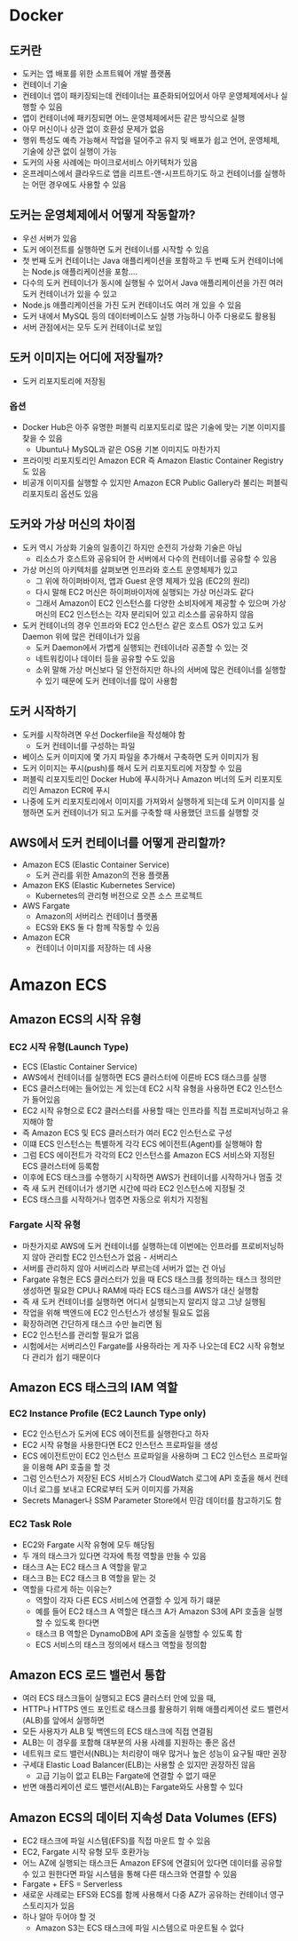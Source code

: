 # Docker
## 도커란
- 도커는 앱 배포를 위한 소프트웨어 개발 플랫폼
- 컨테이너 기술
- 컨테이너 앱이 패키징되는데 컨테이너는 표준화되어있어서 아무 운영체제에서나 실행할 수 있음
- 앱이 컨테이너에 패키징되면 어느 운영체제에서든 같은 방식으로 실행
- 아무 머신이나 상관 없이 호환성 문제가 없음
- 행위 특성도 예측 가능해서 작업을 덜어주고 유지 및 배포가 쉽고 언어, 운영체제, 기술에 상관 없이 실행이 가능
- 도커의 사용 사례에는 마이크로서비스 아키텍처가 있음
- 온프레미스에서 클라우드로 앱을 리프트-앤-시프트하기도 하고 컨테이너를 실행하는 어떤 경우에도 사용할 수 있음
## 도커는 운영체제에서 어떻게 작동할까?
- 우선 서버가 있음
- 도커 에이전트를 실행하면 도커 컨테이너를 시작할 수 있음
- 첫 번째 도커 컨테이너는 Java 애플리케이션을 포함하고 두 번째 도커 컨테이너에는 Node.js 애플리케이션을 포함....
- 다수의 도커 컨테이너가 동시에 실행될 수 있어서 Java 애플리케이션을 가진 여러 도커 컨테이너가 있을 수 있고
- Node.js 애플리케이션을 가진 도커 컨테이너도 여러 개 있을 수 있음
- 도커 내에서 MySQL 등의 데이터베이스도 실행 가능하니 아주 다용로도 활용됨
- 서버 관점에서는 모두 도커 컨테이너로 보임
## 도커 이미지는 어디에 저장될까?
- 도커 리포지토리에 저장됨
### 옵션
- Docker Hub은 아주 유명한 퍼블릭 리포지토리로 많은 기술에 맞는 기본 이미지를 찾을 수 있음
  - Ubuntu나 MySQL과 같은 OS용 기본 이미지도 마찬가지
- 프라이빗 리포지토리인 Amazon ECR 즉 Amazon Elastic Container Registry도 있음
- 비공개 이미지를 실행할 수 있지만 Amazon ECR Public Gallery라 불리는 퍼블릭 리포지토리 옵션도 있음
## 도커와 가상 머신의 차이점
- 도커 역시 가상화 기술의 일종이긴 하지만 순전히 가상화 기술은 아님
  - 리소스가 호스트와 공유되어 한 서버에서 다수의 컨테이너를 공유할 수 있음
- 가상 머신의 아키텍처를 살펴보면 인프라와 호스트 운영체제가 있고
  - 그 위에 하이퍼바이저, 앱과 Guest 운영 체제가 있음 (EC2의 원리)
  - 다시 말해 EC2 머신은 하이퍼바이저에 실행되는 가상 머신과도 같다
  - 그래서 Amazon이 EC2 인스턴스를 다양한 소비자에게 제공할 수 있으며 가상 머신의 EC2 인스턴스는 각자 분리되어 있고 리소스를 공유하지 않음
- 도커 컨테이너의 경우 인프라와 EC2 인스턴스 같은 호스트 OS가 있고 도커 Daemon 위에 많은 컨테이너가 있음
  - 도커 Daemon에서 가볍게 실행되는 컨테이너라 공존할 수 있는 것
  - 네트워킹이나 데이터 등을 공유할 수도 있음
  - 소위 말해 가상 머신보다 덜 안전하지만 하나의 서버에 많은 컨테이너를 실행할 수 있기 때문에 도커 컨테이너를 많이 사용함
## 도커 시작하기
- 도커를 시작하려면 우선 Dockerfile을 작성해야 함
  - 도커 컨테이너를 구성하는 파일
- 베이스 도커 이미지에 몇 가지 파일을 추가해서 구축하면 도커 이미지가 됨
- 도커 이미지는 푸시(push)를 해서 도커 리포지토리에 저장할 수 있음
- 퍼블릭 리포지토리인 Docker Hub에 푸시하거나 Amazon 버너의 도커 리포지토리인 Amazon ECR에 푸시
- 나중에 도커 리포지토리에서 이미지를 가져와서 실행하게 되는데 도커 이미지를 실행하면 도커 컨테이너가 되고 도커를 구축할 때 사용했던 코드를 실행할 것
## AWS에서 도커 컨테이너를 어떻게 관리할까?
- Amazon ECS (Elastic Container Service)
  - 도커 관리를 위한 Amazon의 전용 플랫폼
- Amazon EKS (Elastic Kubernetes Service)
  - Kubernetes의 관리형 버전으로 오픈 소스 프로젝트
- AWS Fargate
  - Amazon의 서버리스 컨테이너 플랫폼
  - ECS와 EKS 둘 다 함께 작동할 수 있음
- Amazon ECR
  - 컨테이너 이미지를 저장하는 데 사용

# Amazon ECS
## Amazon ECS의 시작 유형
### EC2 시작 유형(Launch Type)
- ECS (Elastic Container Service)
- AWS에서 컨테이너를 실행하면 ECS 클러스터에 이른바 ECS 태스크를 실행
- ECS 클러스터에는 들어있는 게 있는데 EC2 시작 유형을 사용하면 EC2 인스턴스가 들어있음
- EC2 시작 유형으로 EC2 클러스터를 사용할 때는 인프라를 직접 프로비저닝하고 유지해야 함
- 즉 Amazon ECS 및 ECS 클러스터가 여러 EC2 인스턴스로 구성
- 이떄 ECS 인스턴스는 특별하게 각각 ECS 에이전트(Agent)를 실행해야 함
- 그럼 ECS 에이전트가 각각의 EC2 인스턴스를 Amazon ECS 서비스와 지정된 ECS 클러스터에 등록함
- 이후에 ECS 태스크를 수행하기 시작하면 AWS가 컨테이너를 시작하거나 멈출 것
- 즉 새 도커 컨테이너가 생기면 시간에 따라 EC2 인스턴스에 지정될 것
- ECS 태스크를 시작하거나 멈추면 자동으로 위치가 지정됨
### Fargate 시작 유형
- 마찬가지로 AWS에 도커 컨테이너를 실행하는데 이번에는 인프라를 프로비저닝하지 않아 관리할 EC2 인스턴스가 없음 - 서버리스
- 서버를 관리하지 않아 서버리스라 부르는데 서버가 없는 건 아님
- Fargate 유형은 ECS 클러스터가 있을 때 ECS 태스크를 정의하는 태스크 정의만 생성하면 필요한 CPU나 RAM에 따라 ECS 태스크를 AWS가 대신 실행함
- 즉 새 도커 컨테이너를 실행하면 어디서 실행되는지 알리지 않고 그냥 실행됨
- 작업을 위해 백엔드에 EC2 인스턴스가 생성될 필요도 없음
- 확장하려면 간단하게 태스크 수만 늘리면 됨
- EC2 인스턴스를 관리할 필요가 없음
- 시험에서는 서버리스인 Fargate를 사용하라는 게 자주 나오는데 EC2 시작 유형보다 관리가 쉽기 때문이다
## Amazon ECS 태스크의 IAM 역할
### EC2 Instance Profile (EC2 Launch Type only)
- EC2 인스턴스가 도커에 ECS 에이전트를 실행한다고 하자
- EC2 시작 유형을 사용한다면 EC2 인스턴스 프로파일을 생성
- ECS 에이전트만이 EC2 인스턴스 프로파일을 사용하며 그 EC2 인스턴스 프로파일을 이용해 API 호출을 할 것
- 그럼 인스턴스가 저장된 ECS 서비스가 CloudWatch 로그에 API 호출을 해서 컨테이너 로그를 보내고 ECR로부터 도커 이미지를 가져옴
- Secrets Manager나 SSM Parameter Store에서 민감 데이터를 참고하기도 함
### EC2 Task Role
- EC2와 Fargate 시작 유형에 모두 해당됨
- 두 개의 태스크가 있다면 각자에 특정 역할을 만들 수 있음
- 태스크 A는 EC2 태스크 A 역할을 맡고
- 태스크 B는 EC2 태스크 B 역할을 맡는 것
- 역할을 다르게 하는 이유는?
  - 역할이 각자 다른 ECS 서비스에 연결할 수 있게 하기 떄문
  - 예를 들어 EC2 태스크 A 역할은 태스크 A가 Amazon S3에 API 호출을 실행할 수 있도록 한다면 
  - 태스크 B 역할은 DynamoDB에 API 호출을 실행할 수 있도록 함
  - ECS 서비스의 태스크 정의에서 태스크 역할을 정의함
## Amazon ECS 로드 밸런서 통합
- 여러 ECS 태스크들이 실행되고 ECS 클러스터 안에 있을 때,
- HTTP나 HTTPS 엔드 포인트로 태스크를 활용하기 위해 애플리케이션 로드 밸런서(ALB)를 앞에서 실행하면
- 모든 사용자가 ALB 및 백엔드의 ECS 태스크에 직접 연결됨
- ALB는 이 경우를 포함해 대부분의 사용 사례를 지원하는 좋은 옵션
- 네트워크 로드 밸런서(NBL)는 처리량이 매우 많거나 높은 성능이 요구될 때만 권장
- 구세대 Elastic Load Balancer(ELB)는 사용할 순 있지만 권장하진 않음
  - 고급 기능이 없고 ELB는 Fargate에 연결할 수 없기 때문
- 반면 애플리케이션 로드 밸런서(ALB)는 Fargate와도 사용할 수 있다
## Amazon ECS의 데이터 지속성 Data Volumes (EFS)
- EC2 태스크에 파일 시스템(EFS)를 직접 마운트 할 수 있음
- EC2, Fargate 시작 유형 모두 호환가능
- 어느 AZ에 실행되는 태스크든 Amazon EFS에 연결되어 있다면 데이터를 공유할 수 있고 원한다면 파일 시스템을 통해 다른 태스크와 연결할 수 있음
- Fargate + EFS = Serverless
- 새로운 사례로는 EFS와 ECS를 함께 사용해서 다중 AZ가 공유하는 컨테이너 영구 스토리지가 있음
- 하나 알아 두어야 할 것
  - Amazon S3는 ECS 태스크에 파일 시스템으로 마운트될 수 없다